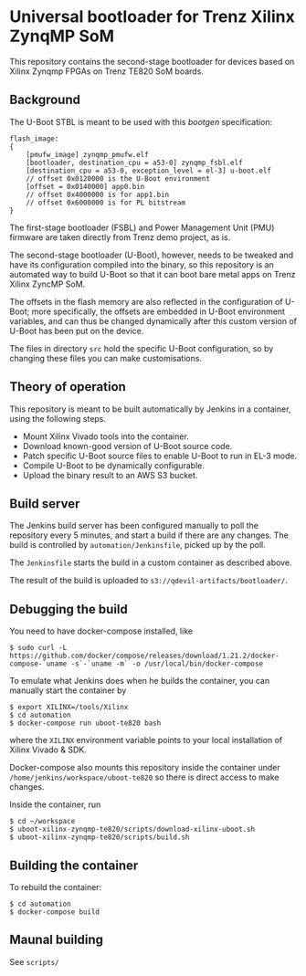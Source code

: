 # Universal bootloader for Trenz Xilinx ZynqMP SoM

This repository contains the second-stage bootloader for devices based on Xilinx Zynqmp FPGAs on Trenz TE820 SoM boards.

## Background

The U-Boot STBL is meant to be used with this *bootgen* specification:
```
flash_image:
{
    [pmufw_image] zynqmp_pmufw.elf
    [bootloader, destination_cpu = a53-0] zynqmp_fsbl.elf
    [destination_cpu = a53-0, exception_level = el-3] u-boot.elf
    // offset 0x0120000 is the U-Boot environment
    [offset = 0x0140000] app0.bin
    // offset 0x4000000 is for app1.bin
    // offset 0x6000000 is for PL bitstream
}
```

The first-stage bootloader (FSBL) and Power Management Unit (PMU) firmware are taken directly from Trenz demo project, as is.

The second-stage bootloader (U-Boot), however, needs to be tweaked and have its configuration compiled into the binary, so this repository is an automated way to build U-Boot so that it can boot bare metal apps on Trenz Xilinx ZyncMP SoM.

The offsets in the flash memory are also reflected in the configuration of U-Boot; more specifically, the offsets are embedded in U-Boot environment variables, and can thus be changed dynamically after this custom version of U-Boot has been put on the device.

The files in directory `src` hold the specific U-Boot configuration, so by changing these files you can make customisations.

## Theory of operation

This repository is meant to be built automatically by Jenkins in a container, using the following steps.

- Mount Xilinx Vivado tools into the container.
- Download known-good version of U-Boot source code.
- Patch specific U-Boot source files to enable U-Boot to run in EL-3 mode.
- Compile U-Boot to be dynamically configurable.
- Upload the binary result to an AWS S3 bucket.

## Build server

The Jenkins build server has been configured manually to poll the repository every 5 minutes, and start a build if there are any changes.  The build is controlled by `automation/Jenkinsfile`, picked up by the poll.

The `Jenkinsfile` starts the build in a custom container as described above.

The result of the build is uploaded to `s3://qdevil-artifacts/bootloader/`.

## Debugging the build

You need to have docker-compose installed, like

    $ sudo curl -L https://github.com/docker/compose/releases/download/1.21.2/docker-compose-`uname -s`-`uname -m` -o /usr/local/bin/docker-compose

To emulate what Jenkins does when he builds the container, you can manually start the container by

    $ export XILINX=/tools/Xilinx
    $ cd automation
    $ docker-compose run uboot-te820 bash

where the `XILINX` environment variable points to your local installation of Xilinx Vivado & SDK.

Docker-compose also mounts this repository inside the container under `/home/jenkins/workspace/uboot-te820` so there is direct access to make changes.

Inside the container, run

    $ cd ~/workspace
    $ uboot-xilinx-zynqmp-te820/scripts/download-xilinx-uboot.sh
    $ uboot-xilinx-zynqmp-te820/scripts/build.sh

## Building the container

To rebuild the container:

    $ cd automation
    $ docker-compose build

## Maunal building

See `scripts/`
